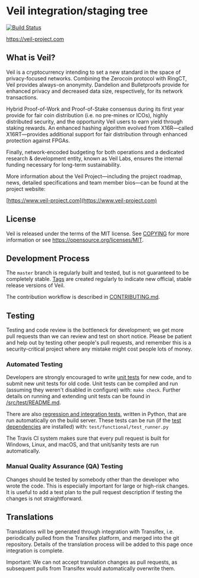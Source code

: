 Veil integration/staging tree
=============================

[![Build Status](https://travis-ci.org/Veil-Project/veil.svg?branch=master)](https://travis-ci.org/Veil-Project/veil)

https://veil-project.com

What is Veil?
---------------

Veil is a cryptocurrency intending to set a new standard in the space of privacy-focused networks. Combining the Zerocoin protocol with RingCT, Veil provides always-on anonymity. Dandelion and Bulletproofs provide for enhanced privacy and decreased data size, respectively, for its network transactions. 

Hybrid Proof-of-Work and Proof-of-Stake consensus during its first year provide for fair coin distribution (i.e. no pre-mines or ICOs), highly distributed security, and the opportunity Veil users to earn yield through staking rewards. An enhanced hashing algorithm evolved from X16R—called X16RT—provides additional support for fair distribution through enhanced protection against FPGAs.

Finally, network-encoded budgeting for both operations and a dedicated research & development entity, known as Veil Labs, ensures the internal funding necessary for long-term sustainability.

More information about the Veil Project—including the project roadmap, news, detailed specifications and team member bios—can be found at the project website:

[https://www.veil-project.com](https://www.veil-project.com)

License
-------

Veil is released under the terms of the MIT license. See [COPYING](COPYING) for more
information or see https://opensource.org/licenses/MIT.

Development Process
-------------------

The `master` branch is regularly built and tested, but is not guaranteed to be
completely stable. [Tags](https://github.com/Veil-Project/veil/tags) are created
regularly to indicate new official, stable release versions of Veil.

The contribution workflow is described in [CONTRIBUTING.md](CONTRIBUTING.md).

Testing
-------

Testing and code review is the bottleneck for development; we get more pull
requests than we can review and test on short notice. Please be patient and help out by testing
other people's pull requests, and remember this is a security-critical project where any mistake might cost people
lots of money.

### Automated Testing

Developers are strongly encouraged to write [unit tests](src/test/README.md) for new code, and to
submit new unit tests for old code. Unit tests can be compiled and run
(assuming they weren't disabled in configure) with: `make check`. Further details on running
and extending unit tests can be found in [/src/test/README.md](/src/test/README.md).

There are also [regression and integration tests](/test), written
in Python, that are run automatically on the build server.
These tests can be run (if the [test dependencies](/test) are installed) with: `test/functional/test_runner.py`

The Travis CI system makes sure that every pull request is built for Windows, Linux, and macOS, and that unit/sanity tests are run automatically.

### Manual Quality Assurance (QA) Testing

Changes should be tested by somebody other than the developer who wrote the
code. This is especially important for large or high-risk changes. It is useful
to add a test plan to the pull request description if testing the changes is
not straightforward.

Translations
------------

Translations will be generated through integration with Transifex, i.e. periodically pulled from the Transifex platform, and merged into the git repository. Details of the translation process will be added to this page once integration is complete.

Important: We can not accept translation changes as pull requests, as subsequent pulls from Transifex would automatically overwrite them.

